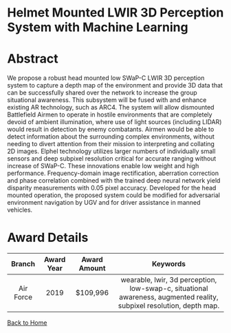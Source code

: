 
Helmet Mounted LWIR 3D Perception System with Machine Learning
==============================================================

# Abstract


We propose a robust head mounted low SWaP-C LWIR 3D perception system to capture a depth map of the environment and provide 3D data that can be successfully shared over the network to increase the group situational awareness. This subsystem will be fused with and enhance existing AR technology, such as ARC4. The system will allow dismounted Battlefield Airmen to operate in hostile environments that are completely devoid of ambient illumination, where use of light sources (including LIDAR) would result in detection by enemy combatants. Airmen would be able to detect information about the surrounding complex environments, without needing to divert attention from their mission to interpreting and collating 2D images. Elphel technology utilizes larger numbers of individually small sensors and deep subpixel resolution critical for accurate ranging without increase of SWaP-C. These innovations enable low weight and high performance. Frequency-domain image rectification, aberration correction and phase correlation combined with the trained deep neural network yield disparity measurements with 0.05 pixel accuracy. Developed for the head mounted operation, the proposed system could be modified for adversarial environment navigation by UGV and for driver assistance in manned vehicles.  

# Award Details

|Branch|Award Year|Award Amount|Keywords|
| :---: | :---: | :---: | :---: |
|Air Force|2019|$109,996|wearable, lwir, 3d perception, low-swap-c, situational awareness, augmented reality, subpixel resolution, depth map.|
  
  


[Back to Home](https://github.com/chrischow/dod_sbir_awards/DJ/#1508)